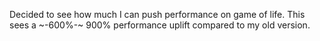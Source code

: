 Decided to see how much I can push performance on game of life. This sees a ~-600%-~ 900% performance uplift compared to my old version. 

